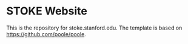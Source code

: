 # STOKE Website

This is the repository for stoke.stanford.edu.  The template is based on https://github.com/poole/poole.